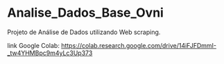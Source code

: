 # Analise_Dados_Base_Ovni
Projeto de Análise de Dados utilizando Web scraping.

link Google Colab: https://colab.research.google.com/drive/14iFJFDmmI-_tw4YHMBpc9m4yLc3Up373
